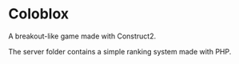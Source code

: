 # Coloblox

A breakout-like game made with Construct2.

The server folder contains a simple ranking system made with PHP.